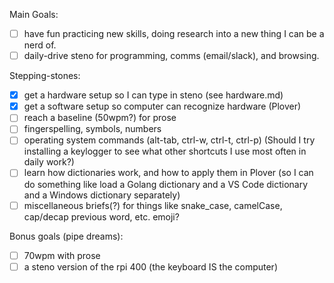 Main Goals:
- [ ] have fun practicing new skills, doing research into a new thing I can be
    a nerd of.
- [ ] daily-drive steno for programming, comms (email/slack), and browsing.

Stepping-stones:
- [x] get a hardware setup so I can type in steno (see hardware.md)
- [x] get a software setup so computer can recognize hardware (Plover)
- [ ] reach a baseline (50wpm?) for prose
- [ ] fingerspelling, symbols, numbers
- [ ] operating system commands (alt-tab, ctrl-w, ctrl-t, ctrl-p)
    (Should I try installing a keylogger to see what other shortcuts I use most
    often in daily work?)
- [ ] learn how dictionaries work, and how to apply them in Plover
    (so I can do something like load a Golang dictionary and a VS Code
    dictionary and a Windows dictionary separately)
- [ ] miscellaneous briefs(?) for things like snake_case, camelCase, cap/decap
    previous word, etc. emoji?

Bonus goals (pipe dreams):
- [ ] 70wpm with prose
- [ ] a steno version of the rpi 400 (the keyboard IS the computer)
